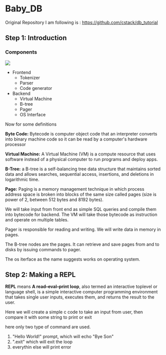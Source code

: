 # Baby_DB

Original Repository I am following is : https://github.com/cstack/db_tutorial

## Step 1: Introduction

### Components

![](https://www.sqlite.org/zipvfs/doc/trunk/www/arch1.gif)

 - Frontend
    - Tokenizer
    - Parser
    - Code generator
 - Backend
    - Virtual Machine
    - B-tree
    - Pager
    - OS Interface

Now for some definitions

**Byte Code:** Bytecode is computer object code that an interpreter converts into binary machine code so it can be read by a computer's hardware processor

**Virtual Machine:** A Virtual Machine (VM) is a compute resource that uses software instead of a physical computer to run programs and deploy apps.

**B-Tree:** a B-tree is a self-balancing tree data structure that maintains sorted data and allows searches, sequential access, insertions, and deletions in logarithmic time.

**Page:** Paging is a memory management technique in which process address space is broken into blocks of the same size called pages (size is power of 2, between 512 bytes and 8192 bytes). 



We will take input from front end as simple SQL queries and compile them into bytecode for backend. The VM will take those bytecode as instruction and operate on multiple tables.

Pager is responsible for reading and writing. We will write data in memory in pages.

The B-tree nodes are the pages. It can retrieve and save pages from and to disks by issuing commands to pager.

The os iterface as the name suggests works on operating system. 



## Step 2: Making a REPL

**REPL** means **A read–eval–print loop**, also termed an interactive toplevel or language shell, is a simple interactive computer programming environment that takes single user inputs, executes them, and returns the result to the user.

Here we will create a simple c code to take an input from user, then compare it with some string to print or exit

here only two type of command are used.
1. "Hello World!" prompt, which will echo "Bye Son"
1. ".exit" which will exit the loop
1. everythin else will print error

